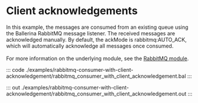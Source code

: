 # Client acknowledgements

In this example, the messages are consumed from an
existing queue using the Ballerina RabbitMQ message listener.
The received messages are acknowledged manually.
By default, the ackMode is rabbitmq:AUTO_ACK, which will automatically acknowledge
all messages once consumed.<br/><br/>
For more information on the underlying module, 
see the [RabbitMQ module](https://docs.central.ballerina.io/ballerinax/rabbitmq/latest).


::: code ./examples/rabbitmq-consumer-with-client-acknowledgement/rabbitmq_consumer_with_client_acknowledgement.bal :::

::: out ./examples/rabbitmq-consumer-with-client-acknowledgement/rabbitmq_consumer_with_client_acknowledgement.out :::